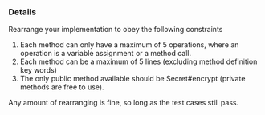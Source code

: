 ### Details

Rearrange your implementation to obey the following constraints

1. Each method can only have a maximum of 5 operations, where an operation is a variable assignment or a method call.
2. Each method can be a maximum of 5 lines (excluding method definition key words)
3. The only public method available should be Secret#encrypt (private methods are free to use).

Any amount of rearranging is fine, so long as the test cases still pass.
